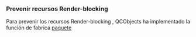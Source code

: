 ### Prevenir recursos Render-blocking

Para prevenir los recursos Render-blocking , QCObjects ha implementado la función de fabrica [paquete](#Package)
